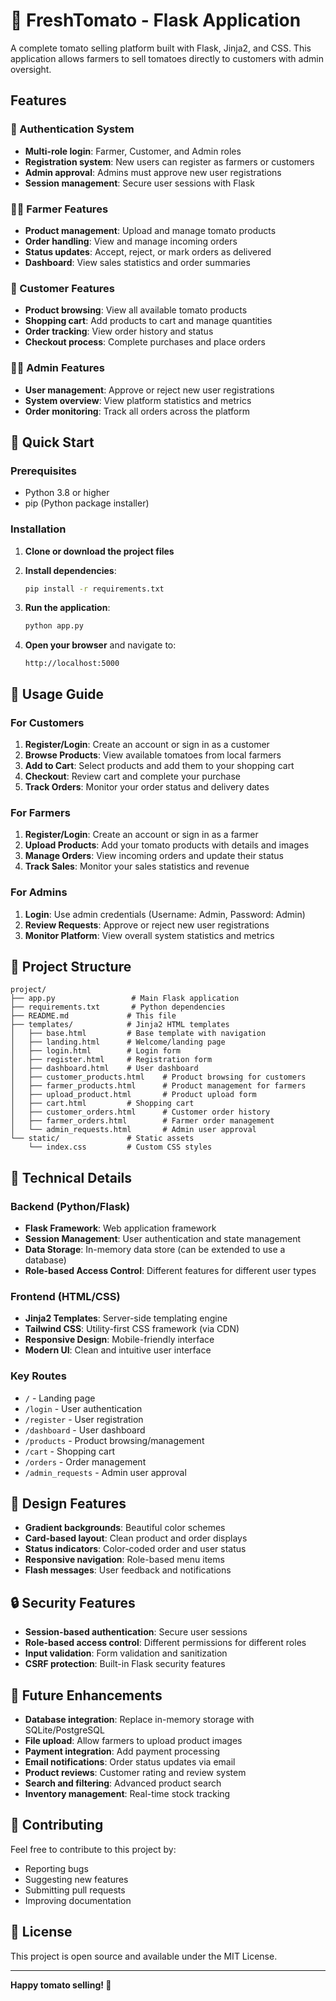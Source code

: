 # 🍅 FreshTomato - Flask Application

A complete tomato selling platform built with Flask, Jinja2, and CSS. This application allows farmers to sell tomatoes directly to customers with admin oversight.

## Features

### 🔐 Authentication System
- **Multi-role login**: Farmer, Customer, and Admin roles
- **Registration system**: New users can register as farmers or customers
- **Admin approval**: Admins must approve new user registrations
- **Session management**: Secure user sessions with Flask

### 👨‍🌾 Farmer Features
- **Product management**: Upload and manage tomato products
- **Order handling**: View and manage incoming orders
- **Status updates**: Accept, reject, or mark orders as delivered
- **Dashboard**: View sales statistics and order summaries

### 🛒 Customer Features
- **Product browsing**: View all available tomato products
- **Shopping cart**: Add products to cart and manage quantities
- **Order tracking**: View order history and status
- **Checkout process**: Complete purchases and place orders

### 👨‍💼 Admin Features
- **User management**: Approve or reject new user registrations
- **System overview**: View platform statistics and metrics
- **Order monitoring**: Track all orders across the platform

## 🚀 Quick Start

### Prerequisites
- Python 3.8 or higher
- pip (Python package installer)

### Installation

1. **Clone or download the project files**

2. **Install dependencies**:
   ```bash
   pip install -r requirements.txt
   ```

3. **Run the application**:
   ```bash
   python app.py
   ```

4. **Open your browser** and navigate to:
   ```
   http://localhost:5000
   ```

## 🎯 Usage Guide

### For Customers
1. **Register/Login**: Create an account or sign in as a customer
2. **Browse Products**: View available tomatoes from local farmers
3. **Add to Cart**: Select products and add them to your shopping cart
4. **Checkout**: Review cart and complete your purchase
5. **Track Orders**: Monitor your order status and delivery dates

### For Farmers
1. **Register/Login**: Create an account or sign in as a farmer
2. **Upload Products**: Add your tomato products with details and images
3. **Manage Orders**: View incoming orders and update their status
4. **Track Sales**: Monitor your sales statistics and revenue

### For Admins
1. **Login**: Use admin credentials (Username: Admin, Password: Admin)
2. **Review Requests**: Approve or reject new user registrations
3. **Monitor Platform**: View overall system statistics and metrics

## 📁 Project Structure

```
project/
├── app.py                 # Main Flask application
├── requirements.txt       # Python dependencies
├── README.md             # This file
├── templates/            # Jinja2 HTML templates
│   ├── base.html         # Base template with navigation
│   ├── landing.html      # Welcome/landing page
│   ├── login.html        # Login form
│   ├── register.html     # Registration form
│   ├── dashboard.html    # User dashboard
│   ├── customer_products.html    # Product browsing for customers
│   ├── farmer_products.html      # Product management for farmers
│   ├── upload_product.html       # Product upload form
│   ├── cart.html         # Shopping cart
│   ├── customer_orders.html      # Customer order history
│   ├── farmer_orders.html        # Farmer order management
│   └── admin_requests.html       # Admin user approval
└── static/               # Static assets
    └── index.css         # Custom CSS styles
```

## 🔧 Technical Details

### Backend (Python/Flask)
- **Flask Framework**: Web application framework
- **Session Management**: User authentication and state management
- **Data Storage**: In-memory data store (can be extended to use a database)
- **Role-based Access Control**: Different features for different user types

### Frontend (HTML/CSS)
- **Jinja2 Templates**: Server-side templating engine
- **Tailwind CSS**: Utility-first CSS framework (via CDN)
- **Responsive Design**: Mobile-friendly interface
- **Modern UI**: Clean and intuitive user interface

### Key Routes
- `/` - Landing page
- `/login` - User authentication
- `/register` - User registration
- `/dashboard` - User dashboard
- `/products` - Product browsing/management
- `/cart` - Shopping cart
- `/orders` - Order management
- `/admin_requests` - Admin user approval

## 🎨 Design Features

- **Gradient backgrounds**: Beautiful color schemes
- **Card-based layout**: Clean product and order displays
- **Status indicators**: Color-coded order and user status
- **Responsive navigation**: Role-based menu items
- **Flash messages**: User feedback and notifications

## 🔒 Security Features

- **Session-based authentication**: Secure user sessions
- **Role-based access control**: Different permissions for different roles
- **Input validation**: Form validation and sanitization
- **CSRF protection**: Built-in Flask security features

## 🚀 Future Enhancements

- **Database integration**: Replace in-memory storage with SQLite/PostgreSQL
- **File upload**: Allow farmers to upload product images
- **Payment integration**: Add payment processing
- **Email notifications**: Order status updates via email
- **Product reviews**: Customer rating and review system
- **Search and filtering**: Advanced product search
- **Inventory management**: Real-time stock tracking

## 🤝 Contributing

Feel free to contribute to this project by:
- Reporting bugs
- Suggesting new features
- Submitting pull requests
- Improving documentation

## 📄 License

This project is open source and available under the MIT License.

---

**Happy tomato selling! 🍅** 